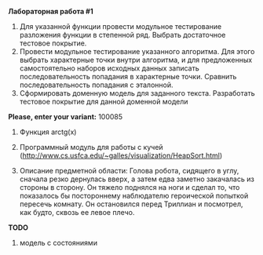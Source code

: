 
**Лабораторная работа #1**
1. Для указанной функции провести модульное тестирование разложения функции в степенной ряд. Выбрать достаточное тестовое покрытие.
2. Провести модульное тестирование указанного алгоритма. Для этого выбрать характерные точки внутри алгоритма, и для предложенных самостоятельно наборов исходных данных записать последовательность попадания в характерные точки. Сравнить последовательность попадания с эталонной.
3. Сформировать доменную модель для заданного текста.  Разработать тестовое покрытие для данной доменной модели

**Please, enter your variant:**
100085

1. Функция arctg(x)

2. Программный модуль для работы с кучей (http://www.cs.usfca.edu/~galles/visualization/HeapSort.html)

3. Описание предметной области:
Голова робота, сидящего в углу, сначала резко дернулась вверх, а затем едва заметно закачалась из стороны в сторону. Он тяжело поднялся на ноги и сделал то, что показалось бы постороннему наблюдателю героической попыткой пересечь комнату. Он остановился перед Триллиан и посмотрел, как будто, сквозь ее левое плечо.


**TODO**
1. модель с состояниями
